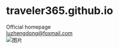 # traveler365.github.io
Official homepage\
luzhengdong@foxmail.com\
![图片](swiss_scenery.png "swiss scenery")
